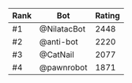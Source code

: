 Rank|Bot|Rating
---|---|---
#1|@NilatacBot|2448
#2|@anti-bot|2220
#3|@CatNail|2077
#4|@pawnrobot|1871
